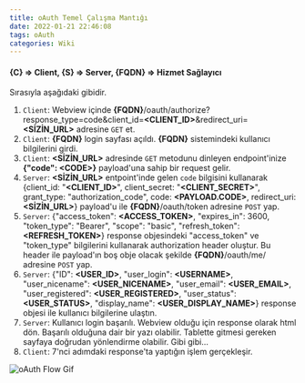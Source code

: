 ```yaml
---
title: oAuth Temel Çalışma Mantığı
date: 2022-01-21 22:46:08
tags: oAuth
categories: Wiki
---
```


#### {C} => Client, {S} => Server, {FQDN} => Hizmet Sağlayıcı

Sırasıyla aşağıdaki gibidir.

1. ``Client``: Webview içinde **{FQDN}**/oauth/authorize?response_type=code&client_id=**\<CLIENT_ID\>**&redirect_uri=**\<SİZİN_URL\>** adresine ``GET`` et.
2. ``Client``: **{FQDN}** login sayfası açıldı. **{FQDN}** sistemindeki kullanıcı bilgilerini girdi.
3. ``Client``: **\<SİZİN_URL\>** adresinde ``GET`` metodunu dinleyen endpoint'inize **{"code": \<CODE\>}** payload'una sahip bir request gelir.
4. ``Server``: **\<SİZİN_URL\>** entpoint'inde gelen ``code`` bilgisini kullanarak {client_id: "**\<CLIENT_ID\>**", client_secret: "**\<CLIENT_SECRET\>**", grant_type: "authorization_code", code: **\<PAYLOAD.CODE\>**, redirect_uri: **\<SİZİN_URL\>**} payload'u ile **{FQDN}**/oauth/token adresine ``POST`` yap.
5. ``Server``: {"access_token": **\<ACCESS_TOKEN\>**, "expires_in": 3600, "token_type": "Bearer", "scope": "basic", "refresh_token": **\<REFRESH_TOKEN\>**} response objesindeki "access_token" ve "token_type" bilgilerini kullanarak authorization header oluştur. Bu header ile payload'ın boş obje olacak şekilde **{FQDN}**/oauth/me/ adresine ``POST`` yap.
6. ``Server``: {"ID": **\<USER_ID\>**, "user_login": **\<USERNAME\>**, "user_nicename": **\<USER_NICENAME\>**, "user_email": **\<USER_EMAIL\>**, "user_registered": **\<USER_REGISTERED\>**, "user_status": **\<USER_STATUS\>**, "display_name": **\<USER_DISPLAY_NAME\>**} response objesi ile kullanıcı bilgilerine ulaştın.
7. ``Server``: Kullanıcı login başarılı. Webview olduğu için response olarak html dön. Başarılı olduğuna dair bir yazı olabilir. Tablette gitmesi gereken sayfaya doğrudan yönlendirme olabilir. Gibi gibi…
8. ``Client``: 7'nci adımdaki response'ta yaptığın işlem gerçekleşir.

<!-- more -->

![oAuth Flow Gif](/img/oauth.gif)